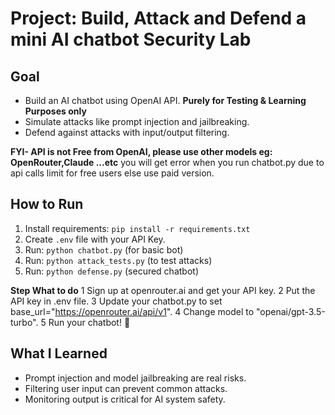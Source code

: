 # Project: Build, Attack and Defend a mini AI chatbot Security Lab

## Goal
- Build an AI chatbot using OpenAI API. **Purely for Testing & Learning Purposes only**
- Simulate attacks like prompt injection and jailbreaking.
- Defend against attacks with input/output filtering.

**FYI- API is not Free from OpenAI, please use other models eg: OpenRouter,Claude ...etc**
you will get error when you run chatbot.py due to api calls limit for free users else use paid version.

## How to Run
1. Install requirements: `pip install -r requirements.txt`
2. Create `.env` file with your API Key.
3. Run: `python chatbot.py` (for basic bot)
4. Run: `python attack_tests.py` (to test attacks)
5. Run: `python defense.py` (secured chatbot)

**Step	What to do**
1	Sign up at openrouter.ai and get your API key.
2	Put the API key in .env file.
3	Update your chatbot.py to set base_url="https://openrouter.ai/api/v1".
4	Change model to "openai/gpt-3.5-turbo".
5	Run your chatbot! 🎯

## What I Learned
- Prompt injection and model jailbreaking are real risks.
- Filtering user input can prevent common attacks.
- Monitoring output is critical for AI system safety.
